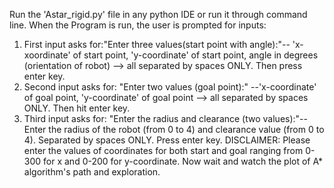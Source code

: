 Run the 'Astar_rigid.py' file in any python IDE or run it through command line.
When the Program is run, the user is prompted for inputs:
1. First input asks for:"Enter three values(start point with angle):"--  'x-xoordinate' of start point, 'y-coordinate' of start point, angle in degrees (orientation of robot) --> all separated by spaces ONLY. Then press enter key.
2. Second input asks for: "Enter two values (goal point):" --'x-coordinate' of goal point, 'y-coordinate' of goal point --> all separated by spaces ONLY. Then hit enter key.
3. Third input asks for: "Enter the radius and clearance (two values):"-- Enter the radius of the robot (from 0 to 4) and clearance value (from 0 to 4). Separated by spaces ONLY. Press enter key.
DISCLAIMER: Please enter the values of coordinates for both start and goal ranging from 0-300 for x and 0-200 for y-coordinate. 
Now wait and watch the plot of A* algorithm's path and exploration.